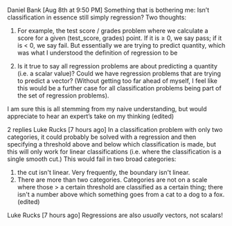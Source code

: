 Daniel Bank [Aug 8th at 9:50 PM]
Something that is bothering me:  Isn’t classification in essence still simply regression?  Two thoughts:

1) For example, the test score / grades problem where we calculate a score for a given (test_score, grades) point.  If it is ≥ 0, we say pass; if it is < 0, we say fail.  But essentially we are trying to predict quantity, which was what I understood the definition of regression to be

2) Is it true to say all regression problems are about predicting a quantity (i.e. a scalar value)?  Could we have regression problems that are trying to predict a vector?  (Without getting too far ahead of myself, I feel like this would be a further case for all classification problems being part of the set of regression problems).

I am sure this is all stemming from my naive understanding, but would appreciate to hear an expert’s take on my thinking (edited)


2 replies
Luke Rucks [7 hours ago]
In a classification problem with only two categories, it could probably be solved with a regression and then specifying a threshold above and below which classification is made, but this will only work for linear classifications (i.e. where the classification is a single smooth cut.)  This would fail in two broad categories:
1.  the cut isn't linear.  Very frequently, the boundary isn't linear.
2.  There are more than two categories.  Categories are not on a scale where those > a certain threshold are classified as a certain thing; there isn't a number above which something goes from a cat to a dog to a fox. (edited)


Luke Rucks [7 hours ago]
Regressions are also *usually* vectors, not scalars!
